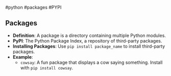 #python #packages #PYPI 
## Packages
- **Definition**: A package is a directory containing multiple Python modules.
- **PyPI**: The Python Package Index, a repository of third-party packages.
- **Installing Packages**: Use `pip install package_name` to install third-party packages.
- **Example**: 
  - `cowsay`: A fun package that displays a cow saying something. Install with `pip install cowsay`.